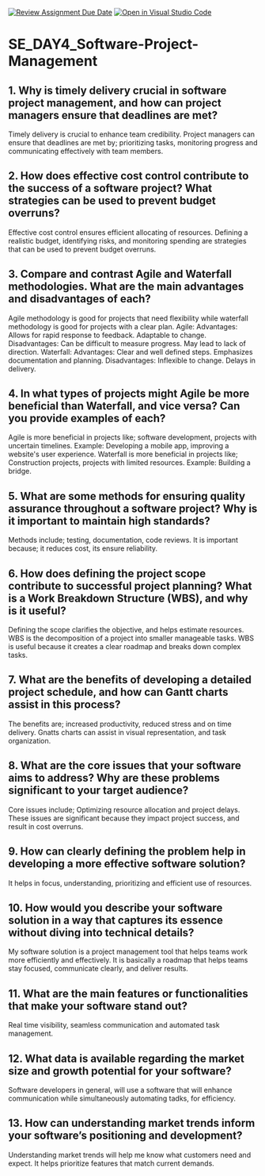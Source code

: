 [![Review Assignment Due Date](https://classroom.github.com/assets/deadline-readme-button-22041afd0340ce965d47ae6ef1cefeee28c7c493a6346c4f15d667ab976d596c.svg)](https://classroom.github.com/a/9pw6JKcu)
[![Open in Visual Studio Code](https://classroom.github.com/assets/open-in-vscode-2e0aaae1b6195c2367325f4f02e2d04e9abb55f0b24a779b69b11b9e10269abc.svg)](https://classroom.github.com/online_ide?assignment_repo_id=16203940&assignment_repo_type=AssignmentRepo)
# SE_DAY4_Software-Project-Management
## 1. Why is timely delivery crucial in software project management, and how can project managers ensure that deadlines are met?
Timely delivery is crucial to enhance team credibility.
Project managers can ensure that deadlines are met by; prioritizing tasks, monitoring progress and communicating effectively with team members.
## 2. How does effective cost control contribute to the success of a software project? What strategies can be used to prevent budget overruns?
Effective cost control ensures efficient allocating of resources.
Defining a realistic budget, identifying risks, and monitoring spending are strategies that can be used to prevent budget overruns.
## 3. Compare and contrast Agile and Waterfall methodologies. What are the main advantages and disadvantages of each?
Agile methodology is good for projects that need flexibility while waterfall methodology is good for projects with a clear plan. 
Agile:
Advantages:
Allows for rapid response to feedback.
Adaptable to change.
Disadvantages:
Can be difficult to measure progress.
May lead to lack of direction.
Waterfall:
Advantages:
Clear and well defined steps.
Emphasizes documentation and planning.
Disadvantages:
Inflexible to change.
Delays in delivery.
## 4. In what types of projects might Agile be more beneficial than Waterfall, and vice versa? Can you provide examples of each?
Agile is more beneficial in projects like; software development, projects with uncertain timelines.
Example: Developing a mobile app, improving a website's user experience.
Waterfall is more beneficial in projects like; Construction projects, projects with limited resources.
Example: Building a bridge.
## 5. What are some methods for ensuring quality assurance throughout a software project? Why is it important to maintain high standards?
Methods include; testing, documentation, code reviews.
It is important because; it reduces cost, its ensure reliability.
## 6. How does defining the project scope contribute to successful project planning? What is a Work Breakdown Structure (WBS), and why is it useful?
Defining the scope clarifies the objective, and helps estimate resources.
WBS is the decomposition of a project into smaller manageable tasks.
WBS is useful because it creates a clear roadmap and breaks down complex tasks.
## 7. What are the benefits of developing a detailed project schedule, and how can Gantt charts assist in this process?
The benefits are; increased productivity, reduced stress and on time delivery.
Gnatts charts can assist in visual representation, and task organization.
## 8. What are the core issues that your software aims to address? Why are these problems significant to your target audience?
Core issues include; Optimizing resource allocation and project delays.
These issues are significant because they impact project success, and result in cost overruns.
## 9. How can clearly defining the problem help in developing a more effective software solution?
It helps in focus, understanding, prioritizing and efficient use of resources.
## 10. How would you describe your software solution in a way that captures its essence without diving into technical details?
My software solution is a project management tool that helps teams work more efficiently and effectively. It is basically a roadmap that helps teams stay focused, communicate clearly, and deliver results.
## 11. What are the main features or functionalities that make your software stand out?
Real time visibility, seamless communication and automated task management.
## 12. What data is available regarding the market size and growth potential for your software?
Software developers in general, will use a software that will enhance communication while simultaneously automating tadks, for efficiency.
## 13. How can understanding market trends inform your software’s positioning and development?
Understanding market trends will help me know what customers need and expect. It helps prioritize features that match current demands.
